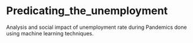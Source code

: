 # Predicating_the_unemployment
Analysis and social impact of unemployment rate during Pandemics done using machine learning techniques.
